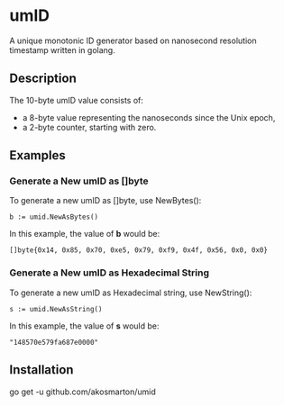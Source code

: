 # umID
A unique monotonic ID generator based on nanosecond resolution timestamp written in golang.

## Description
The 10-byte umID value consists of:
- a 8-byte value representing the nanoseconds since the Unix epoch,
- a 2-byte counter, starting with zero.

## Examples
### Generate a New umID as []byte
To generate a new umID as []byte, use NewBytes():
```
b := umid.NewAsBytes()
```
In this example, the value of **b** would be:
```
[]byte{0x14, 0x85, 0x70, 0xe5, 0x79, 0xf9, 0x4f, 0x56, 0x0, 0x0}
```
### Generate a New umID as Hexadecimal String
To generate a new umID as Hexadecimal string, use NewString():
```
s := umid.NewAsString()
```
In this example, the value of **s** would be:
```
"148570e579fa687e0000"
```

## Installation
go get -u github.com/akosmarton/umid
